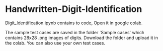 # Handwritten-Digit-Identification
Digit_Identification.ipynb contains to code, Open it in google colab.

The sample test cases are saved in the folder 'Sample cases' which contains 28x28 .png images of digits. Download the folder and upload it in the colab.
You can also use your own test cases.

